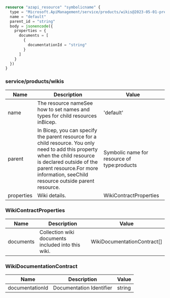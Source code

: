 ```terraform
resource "azapi_resource" "symbolicname" {
  type = "Microsoft.ApiManagement/service/products/wikis@2023-05-01-preview"
  name = "default"
  parent_id = "string"
  body = jsonencode({
    properties = {
      documents = [
        {
          documentationId = "string"
        }
      ]
    }
  })
}

```

### service/products/wikis

| Name | Description | Value |
|-|-|-|
| name | The resource nameSee how to set names and types for child resources inBicep. | 'default' |
| parent | In Bicep, you can specify the parent resource for a child resource. You only need to add this property when the child resource is declared outside of the parent resource.For more information, seeChild resource outside parent resource. | Symbolic name for resource of type:products |
| properties | Wiki details. | WikiContractProperties |


### WikiContractProperties

| Name | Description | Value |
|-|-|-|
| documents | Collection wiki documents included into this wiki. | WikiDocumentationContract[] |


### WikiDocumentationContract

| Name | Description | Value |
|-|-|-|
| documentationId | Documentation Identifier | string |


